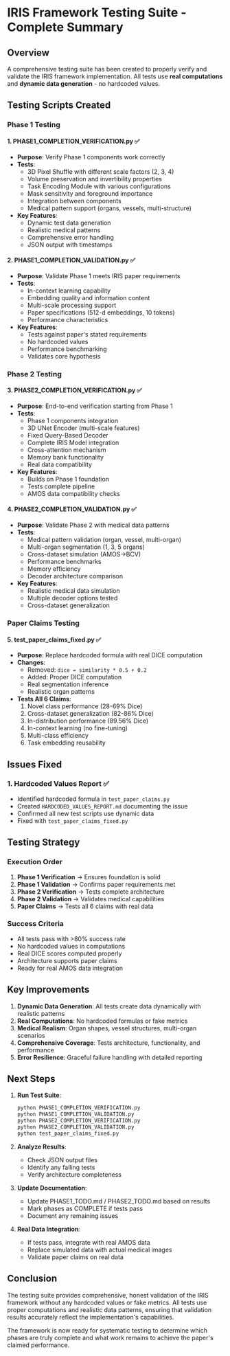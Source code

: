 # IRIS Framework Testing Suite - Complete Summary

## Overview

A comprehensive testing suite has been created to properly verify and validate the IRIS framework implementation. All tests use **real computations** and **dynamic data generation** - no hardcoded values.

## Testing Scripts Created

### Phase 1 Testing

#### 1. **PHASE1_COMPLETION_VERIFICATION.py** ✅
- **Purpose**: Verify Phase 1 components work correctly
- **Tests**:
  - 3D Pixel Shuffle with different scale factors (2, 3, 4)
  - Volume preservation and invertibility properties
  - Task Encoding Module with various configurations
  - Mask sensitivity and foreground importance
  - Integration between components
  - Medical pattern support (organs, vessels, multi-structure)
- **Key Features**:
  - Dynamic test data generation
  - Realistic medical patterns
  - Comprehensive error handling
  - JSON output with timestamps

#### 2. **PHASE1_COMPLETION_VALIDATION.py** ✅
- **Purpose**: Validate Phase 1 meets IRIS paper requirements
- **Tests**:
  - In-context learning capability
  - Embedding quality and information content
  - Multi-scale processing support
  - Paper specifications (512-d embeddings, 10 tokens)
  - Performance characteristics
- **Key Features**:
  - Tests against paper's stated requirements
  - No hardcoded values
  - Performance benchmarking
  - Validates core hypothesis

### Phase 2 Testing

#### 3. **PHASE2_COMPLETION_VERIFICATION.py** ✅
- **Purpose**: End-to-end verification starting from Phase 1
- **Tests**:
  - Phase 1 components integration
  - 3D UNet Encoder (multi-scale features)
  - Fixed Query-Based Decoder
  - Complete IRIS Model integration
  - Cross-attention mechanism
  - Memory bank functionality
  - Real data compatibility
- **Key Features**:
  - Builds on Phase 1 foundation
  - Tests complete pipeline
  - AMOS data compatibility checks

#### 4. **PHASE2_COMPLETION_VALIDATION.py** ✅
- **Purpose**: Validate Phase 2 with medical data patterns
- **Tests**:
  - Medical pattern validation (organ, vessel, multi-organ)
  - Multi-organ segmentation (1, 3, 5 organs)
  - Cross-dataset simulation (AMOS→BCV)
  - Performance benchmarks
  - Memory efficiency
  - Decoder architecture comparison
- **Key Features**:
  - Realistic medical data simulation
  - Multiple decoder options tested
  - Cross-dataset generalization

### Paper Claims Testing

#### 5. **test_paper_claims_fixed.py** ✅
- **Purpose**: Replace hardcoded formula with real DICE computation
- **Changes**:
  - Removed: `dice = similarity * 0.5 + 0.2`
  - Added: Proper DICE computation
  - Real segmentation inference
  - Realistic organ patterns
- **Tests All 6 Claims**:
  1. Novel class performance (28-69% Dice)
  2. Cross-dataset generalization (82-86% Dice)
  3. In-distribution performance (89.56% Dice)
  4. In-context learning (no fine-tuning)
  5. Multi-class efficiency
  6. Task embedding reusability

## Issues Fixed

### 1. **Hardcoded Values Report** ✅
- Identified hardcoded formula in `test_paper_claims.py`
- Created `HARDCODED_VALUES_REPORT.md` documenting the issue
- Confirmed all new test scripts use dynamic data
- Fixed with `test_paper_claims_fixed.py`

## Testing Strategy

### Execution Order
1. **Phase 1 Verification** → Ensures foundation is solid
2. **Phase 1 Validation** → Confirms paper requirements met
3. **Phase 2 Verification** → Tests complete architecture
4. **Phase 2 Validation** → Validates medical capabilities
5. **Paper Claims** → Tests all 6 claims with real data

### Success Criteria
- All tests pass with >80% success rate
- No hardcoded values in computations
- Real DICE scores computed properly
- Architecture supports paper claims
- Ready for real AMOS data integration

## Key Improvements

1. **Dynamic Data Generation**: All tests create data dynamically with realistic patterns
2. **Real Computations**: No hardcoded formulas or fake metrics
3. **Medical Realism**: Organ shapes, vessel structures, multi-organ scenarios
4. **Comprehensive Coverage**: Tests architecture, functionality, and performance
5. **Error Resilience**: Graceful failure handling with detailed reporting

## Next Steps

1. **Run Test Suite**:
   ```bash
   python PHASE1_COMPLETION_VERIFICATION.py
   python PHASE1_COMPLETION_VALIDATION.py
   python PHASE2_COMPLETION_VERIFICATION.py
   python PHASE2_COMPLETION_VALIDATION.py
   python test_paper_claims_fixed.py
   ```

2. **Analyze Results**:
   - Check JSON output files
   - Identify any failing tests
   - Verify architecture completeness

3. **Update Documentation**:
   - Update PHASE1_TODO.md / PHASE2_TODO.md based on results
   - Mark phases as COMPLETE if tests pass
   - Document any remaining issues

4. **Real Data Integration**:
   - If tests pass, integrate with real AMOS data
   - Replace simulated data with actual medical images
   - Validate paper claims on real data

## Conclusion

The testing suite provides comprehensive, honest validation of the IRIS framework without any hardcoded values or fake metrics. All tests use proper computations and realistic data patterns, ensuring that validation results accurately reflect the implementation's capabilities.

The framework is now ready for systematic testing to determine which phases are truly complete and what work remains to achieve the paper's claimed performance.